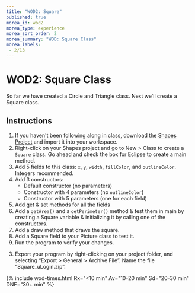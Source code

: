 ```yaml
---
title: "WOD2: Square"
published: true
morea_id: wod2
morea_type: experience
morea_sort_order: 2
morea_summary: "WOD: Square Class"
morea_labels:
 - 2/13
---
```


# WOD2: Square Class

So far we have created a Circle and Triangle class. Next we'll create a Square class.

## Instructions

<!--1. *Start your timer* -->
1. If you haven't been following along in class, download the [Shapes Project](Shapes_pwod2.zip) and import it into your workspace.
2. Right-click on your Shapes project and go to New > Class to create a `Square` class. Go ahead and check the box for Eclipse to create a main method.
1. Add 5 fields to this class: `x`, `y`, `width`, `fillColor`, and `outlineColor`. Integers recommended.
2. Add 3 constructors:
    * Default constructor (no parameters)
    * Constructor with 4 parameters (no `outlineColor`)
    * Constructor with 5 parameters (one for each field)
3. Add get & set methods for all the fields
4. Add a `getArea()` and a `getPerimeter()` method & test them in main by creating a Square variable & initializing it by calling one of the constructors.
4. Add a draw method that draws the square. 
4. Add a Square field to your Picture class to test it.
2. Run the program to verify your changes.
<!--1. *Stop your timer*-->
3. Export your program by right-clicking on your project folder, and selecting “Export > General > Archive File”. Name the file “Square_uLogin.zip”.

{% include wod-times.html Rx="<10 min" Av="10-20 min" Sd="20-30 min" DNF="30+ min" %}

<!-- started @ 10 am -->

<!--## Demonstration

 Once you've finished doing the WOD a single time, watch me do it:

{% include youtube.html id="dnU6XB0O8Nk" %}

{% include wod-warning.html %}

### My Final Project

[Shapes_pwod2.zip](Shapes_pwod2.zip)-->